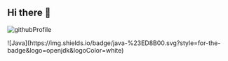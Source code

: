 ## Hi there 👋

<!--
**jueon-kim/jueon-kim** is a ✨ _special_ ✨ repository because its `README.md` (this file) appears on your GitHub profile.

Here are some ideas to get you started:

- 🔭 I’m currently working on ...
- 🌱 I’m currently learning ...
- 👯 I’m looking to collaborate on ...
- 🤔 I’m looking for help with ...
- 💬 Ask me about ...
- 📫 How to reach me: ...
- 😄 Pronouns: ...
- ⚡ Fun fact: ...
-->
![githubProfile](https://github.com/user-attachments/assets/9a7d45f7-c576-4c7b-9ad8-829159e33c79)

<div>  
  
  <p src=https://github-readme-stats.vercel.app/api?username=anuraghazra&show_icons=true&theme=transparent></p>
  ![Java](https://img.shields.io/badge/java-%23ED8B00.svg?style=for-the-badge&logo=openjdk&logoColor=white)

</div>
